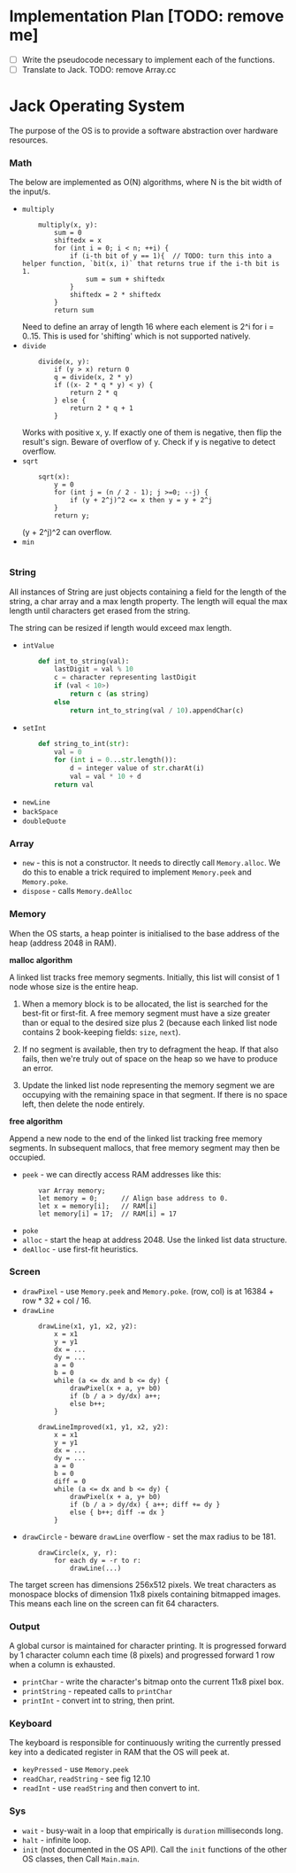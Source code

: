 # Implementation Plan [TODO: remove me]

- [ ] Write the pseudocode necessary to implement each of the functions.
- [ ] Translate to Jack.
TODO: remove Array.cc

# Jack Operating System

The purpose of the OS is to provide a software abstraction over hardware
resources.

### Math
The below are implemented as O(N) algorithms, where N is the bit width of the
input/s. 

- `multiply`
    ```
        multiply(x, y):
            sum = 0
            shiftedx = x
            for (int i = 0; i < n; ++i) {
                if (i-th bit of y == 1){  // TODO: turn this into a helper function, `bit(x, i)` that returns true if the i-th bit is 1.
                    sum = sum + shiftedx
                }
                shiftedx = 2 * shiftedx
            }
            return sum
    ```
    Need to define an array of length 16 where each element is 2^i for i = 0..15.
    This is used for 'shifting' which is not supported natively.
- `divide`
    ```
        divide(x, y):
            if (y > x) return 0
            q = divide(x, 2 * y)
            if ((x- 2 * q * y) < y) {
                return 2 * q
            } else {
                return 2 * q + 1
            }
    ```
    Works with positive x, y. If exactly one of them is negative, then flip the result's sign.
    Beware of overflow of y. Check if y is negative to detect overflow.
- `sqrt`
    ```
        sqrt(x):
            y = 0
            for (int j = (n / 2 - 1); j >=0; --j) {
                if (y + 2^j)^2 <= x then y = y + 2^j
            }
            return y;
    ```
    (y + 2^j)^2 can overflow.
- `min`
    ```
    ```

### String

All instances of String are just objects containing a field for the length of the
string, a char array and a max length property. The length will equal the max
length until characters get erased from the string.

The string can be resized if length would exceed max length.

- `intValue`
    ```python
        def int_to_string(val):
            lastDigit = val % 10
            c = character representing lastDigit
            if (val < 10>)
                return c (as string)
            else 
                return int_to_string(val / 10).appendChar(c)
    ```
- `setInt`
    ```python
        def string_to_int(str):
            val = 0
            for (int i = 0...str.length()):
                d = integer value of str.charAt(i)
                val = val * 10 + d
            return val
    ```
- `newLine`
- `backSpace`
- `doubleQuote`

### Array

- `new` - this is not a constructor. It needs to directly call `Memory.alloc`.
    We do this to enable a trick required to implement `Memory.peek` and
    `Memory.poke`.
- `dispose` - calls `Memory.deAlloc`

### Memory

When the OS starts, a heap pointer is initialised to the base address of the
heap (address 2048 in RAM).

**malloc algorithm**

A linked list tracks free memory segments. Initially, this list will consist of
1 node whose size is the entire heap.

1. When a memory block is to be allocated, the list is searched for the best-fit or
first-fit. A free memory segment must have a size greater than or equal to the
desired size plus 2 (because each linked list node contains 2 book-keeping
fields: `size`, `next`).

2. If no segment is available, then try to defragment the heap. If that also fails,
then we're truly out of space on the heap so we have to produce an error.

3. Update the linked list node representing the memory segment we are occupying
with the remaining space in that segment. If there is no space left, then delete
the node entirely.

**free algorithm**

Append a new node to the end of the linked list tracking free memory segments.
In subsequent mallocs, that free memory segment may then be occupied.

- `peek` - we can directly access RAM addresses like this:
    ```
        var Array memory;
        let memory = 0;      // Align base address to 0.
        let x = memory[i];   // RAM[i]
        let memory[i] = 17;  // RAM[i] = 17
    ```
- `poke`
- `alloc` - start the heap at address 2048. Use the linked list data structure.
- `deAlloc` - use first-fit heuristics. 

### Screen

- `drawPixel` - use `Memory.peek` and `Memory.poke`. (row, col) is at 16384 + row * 32 + col / 16.
- `drawLine`
    ```
        drawLine(x1, y1, x2, y2):
            x = x1
            y = y1
            dx = ...
            dy = ...
            a = 0
            b = 0
            while (a <= dx and b <= dy) {
                drawPixel(x + a, y+ b0)
                if (b / a > dy/dx) a++;
                else b++;
            }
    ```
    ```
        drawLineImproved(x1, y1, x2, y2):
            x = x1
            y = y1
            dx = ...
            dy = ...
            a = 0
            b = 0
            diff = 0
            while (a <= dx and b <= dy) {
                drawPixel(x + a, y+ b0)
                if (b / a > dy/dx) { a++; diff += dy } 
                else { b++; diff -= dx }
            }
    ```
- `drawCircle` - beware `drawLine` overflow - set the max radius to be 181.
    ```
        drawCircle(x, y, r):
            for each dy = -r to r:
                drawLine(...)
    ```

The target screen has dimensions 256x512 pixels. We treat characters as
monospace blocks of dimension 11x8 pixels containing bitmapped images. This
means each line on the screen can fit 64 characters.

### Output

A global cursor is maintained for character printing. It is progressed forward
by 1 character column each time (8 pixels) and progressed forward 1 row when
a column is exhausted.

- `printChar` - write the character's bitmap onto the current 11x8 pixel box.
- `printString` - repeated calls to `printChar`
- `printInt` - convert int to string, then print.

### Keyboard

The keyboard is responsible for continuously writing the currently pressed key
into a dedicated register in RAM that the OS will peek at.

- `keyPressed` - use `Memory.peek`
- `readChar`, `readString` - see fig 12.10
- `readInt` - use `readString` and then convert to int.

### Sys

- `wait` - busy-wait in a loop that empirically is `duration` milliseconds long.
- `halt` - infinite loop.
- `init` (not documented in the OS API).
    Call the `init` functions of the other OS classes, then Call `Main.main`. 
